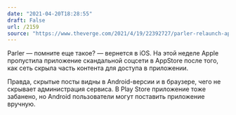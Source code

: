 ```yaml
---
date: "2021-04-20T18:28:55"
draft: False
url: /2159
source: "https://www.theverge.com/2021/4/19/22392727/parler-relaunch-apple-app-store-moderation"
---
```


Parler — помните еще такое? — вернется в iOS. На этой неделе Apple пропустила приложение скандальной соцсети в AppStore после того, как сеть скрыла часть контента для доступа в приложении. 

Правда, скрытые посты видны в Android-версии и в браузере, чего не скрывает администрация сервиса. В Play Store приложение тоже забанено, но Android пользователи могут поставить приложение вручную.
